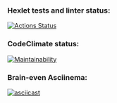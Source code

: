 ### Hexlet tests and linter status:
[![Actions Status](https://github.com/dmitry1178/frontend-project-44/workflows/hexlet-check/badge.svg)](https://github.com/dmitry1178/frontend-project-44/actions)

### CodeClimate status:
[![Maintainability](https://api.codeclimate.com/v1/badges/280f87e773ed8fbb106b/maintainability)](https://codeclimate.com/github/dmitry1178/frontend-project-44/maintainability)

### Brain-even Asciinema:
[![asciicast](https://asciinema.org/a/GICfzpjlR3S5xIOTcngpPSyxi.svg)](https://asciinema.org/a/GICfzpjlR3S5xIOTcngpPSyxi)